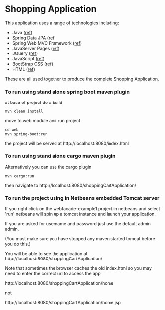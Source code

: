 # Shopping Application 

This application uses a range of technologies including:
- Java ([ref](https://docs.oracle.com/javase/7/docs/technotes/guides/language/))
- Spring Data JPA ([ref](https://spring.io/projects/spring-data-jpa))
- Spring Web MVC Framework ([ref](https://docs.spring.io/spring-framework/docs/3.2.x/spring-framework-reference/html/mvc.html))
- JavaServer Pages ([ref](https://www.oracle.com/java/technologies/jspt.html))
- JQuery ([ref](https://jquery.com/))
- JavaScript ([ref](https://www.javascript.com/))
- BootStrap CSS ([ref](https://getbootstrap.com/docs/3.4/css/))
- HTML ([ref](https://html.spec.whatwg.org/multipage/))

These are all used together to produce the complete Shopping Application.

### To run using stand alone spring boot maven plugin

at base of project do a build
```
mvn clean install
```
move to web module and run project
```
cd web
mvn spring-boot:run
```
the project will be served at http://localhost:8080/index.html

### To run using stand alone cargo maven plugin

Alternatively you can use the cargo plugin
```
mvn cargo:run
```
then navigate to http://localhost:8080/shoppingCartApplication/


### To run the project using  in Netbeans embedded Tomcat server

If you right click on the webfacade-example1 project in netbeans and select 'run' netbeans will spin up a tomcat instance and launch your application.

If you are asked for username and password just use the default admin admin.
 
(You must make sure you have stopped any maven started tomcat before you do this.)

You will be able to see the application at http://localhost:8080/shoppingCartApplication/

Note that sometimes the browser caches the old index.html so you may need to enter the correct url to access the app

http://localhost:8080/shoppingCartApplication/home

not

http://localhost:8080/shoppingCartApplication/home.jsp
